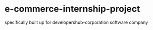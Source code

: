 # e-commerce-internship-project
specifically built up for developershub-corporation software company
